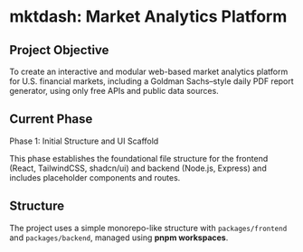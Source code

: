 # mktdash: Market Analytics Platform

## Project Objective

To create an interactive and modular web-based market analytics platform for U.S. financial markets, including a Goldman Sachs–style daily PDF report generator, using only free APIs and public data sources.

## Current Phase

Phase 1: Initial Structure and UI Scaffold

This phase establishes the foundational file structure for the frontend (React, TailwindCSS, shadcn/ui) and backend (Node.js, Express) and includes placeholder components and routes.

## Structure

The project uses a simple monorepo-like structure with `packages/frontend` and `packages/backend`, managed using **pnpm workspaces**.